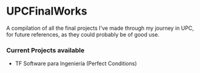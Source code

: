 # UPCFinalWorks
A compilation of all the final projects I've made through my journey in UPC, for future references, as they could probably be of good use.

### Current Projects available
- TF Software para Ingeniería (Perfect Conditions)
